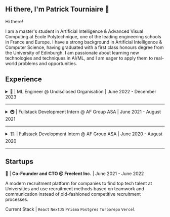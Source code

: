 ## Hi there, I'm Patrick Tourniaire 👋

Hi there!

I am a master's student in Artificial Intelligence & Advanced Visual Computing at École Polytechnique, one of the leading engineering schools in France and Europe. I have a strong background in Artificial Intelligence & Computer Science, having graduated with a first class honours degree from the University of Edinburgh. I am passionate about learning new technologies and techniques in AI/ML, and I am eager to apply them to real-world problems and opportunities.

## Experience

<details>
<summary>👻 | ML Engineer @ Undisclosed Organisation | June 2022 - December 2023</summary>
<br>
Worked part-time whilst studying at the University of Edinburgh and full-time during summer breaks. Mainly in internal ML R&D projects and producing proof of concepts for relevant stakeholders.

Stack | `PyTorch` `HuggingFace` `Python` `Apache Kafka` `Faust` `Docker` `PostgreSQL` `Elastic Vector DB` `DVC` `Azure ML Compute`
</details>

---

<details>
<summary>🚇 | Fullstack Development Intern @ AF Group ASA | June 2021 - August 2021</summary>
<br>
Worked alongside 3 interns to build a web platform for collecting drilling and explosives data for tunneling operations. Automated 70% of the reporting process, decreasing the time spent verifying reports by 90% and eliminated the need for machine operators to report drilling data.

Stack | `Angular` `OpenCV` `Python` `C#` `.NET5` `Entity Framework` `MySQL`
</details>

---

<details>
<summary>🏗 | Fullstack Development Intern @ AF Group ASA | June 2020 - August 2020</summary>
<br>
Worked on building a centralised web platform for data collection and analysis, replacing unorganised spreadsheets across projects. Responsible for creating automatic data pipelines which made the data collection process 85\% faster.

Stack | `Angular` `Azure` `Azure Pipelines` `C#` `TypeScript` 
</details>

---

## Startups
🚀 | **Co-Founder and CTO @ Freelent Inc.** | June 2021 - June 2022

A modern recruitment platform for companies to find top tech talent at Universities and use recruitment methods based on teamwork and communication instead of old-fashioned competitive recruitment processes.

Current Stack | `React` `NextJS` `Prisma` `Postgres` `Turborepo` `Vercel`

